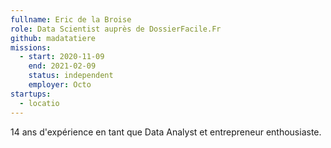 ```yaml
---
fullname: Eric de la Broise
role: Data Scientist auprès de DossierFacile.Fr
github: madatatiere
missions:
  - start: 2020-11-09
    end: 2021-02-09
    status: independent
    employer: Octo
startups:
  - locatio
---
```


14 ans d'expérience en tant que Data Analyst et entrepreneur enthousiaste.
